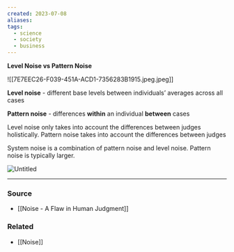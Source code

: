 ```yaml
---
created: 2023-07-08
aliases: 
tags:
  - science
  - society
  - business
---
```

**Level Noise vs Pattern Noise**

![[7E7EEC26-F039-451A-ACD1-7356283B1915.jpeg.jpeg]]

**Level noise** - different base levels between individuals’ averages across all cases

**Pattern noise** - differences **within** an individual **between** cases

Level noise only takes into account the differences between judges holistically. Pattern noise takes into account the differences between judges 

System noise is a combination of pattern noise and level noise. Pattern noise is typically larger.

![Untitled](Untitled%2080.png)

---

### Source
- [[Noise - A Flaw in Human Judgment]]

### Related
- [[Noise]]